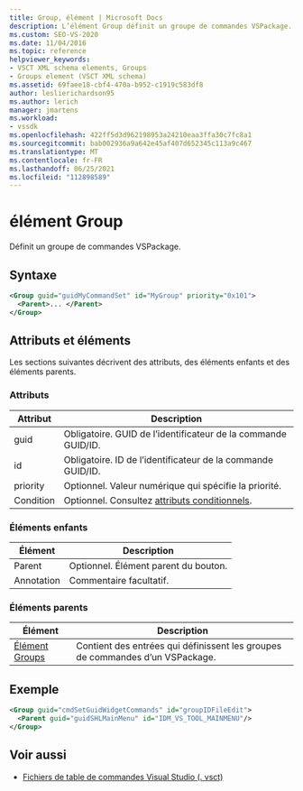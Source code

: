 ```yaml
---
title: Group, élément | Microsoft Docs
description: L’élément Group définit un groupe de commandes VSPackage. Cet article décrit les attributs, les éléments enfants et les éléments parents.
ms.custom: SEO-VS-2020
ms.date: 11/04/2016
ms.topic: reference
helpviewer_keywords:
- VSCT XML schema elements, Groups
- Groups element (VSCT XML schema)
ms.assetid: 69faee18-cbf4-470a-b952-c1919c583df8
author: leslierichardson95
ms.author: lerich
manager: jmartens
ms.workload:
- vssdk
ms.openlocfilehash: 422ff5d3d962198953a24210eaa3ffa30c7fc8a1
ms.sourcegitcommit: bab002936a9a642e45af407d652345c113a9c467
ms.translationtype: MT
ms.contentlocale: fr-FR
ms.lasthandoff: 06/25/2021
ms.locfileid: "112898589"
---
```

# <a name="group-element"></a>élément Group
Définit un groupe de commandes VSPackage.

## <a name="syntax"></a>Syntaxe

```xml
<Group guid="guidMyCommandSet" id="MyGroup" priority="0x101">
  <Parent>... </Parent>
</Group>
```

## <a name="attributes-and-elements"></a>Attributs et éléments
 Les sections suivantes décrivent des attributs, des éléments enfants et des éléments parents.

### <a name="attributes"></a>Attributs

|Attribut|Description|
|---------------|-----------------|
|guid|Obligatoire. GUID de l’identificateur de la commande GUID/ID.|
|id|Obligatoire. ID de l’identificateur de la commande GUID/ID.|
|priority|Optionnel. Valeur numérique qui spécifie la priorité.|
|Condition|Optionnel. Consultez [attributs conditionnels](../extensibility/vsct-xml-schema-conditional-attributes.md).|

### <a name="child-elements"></a>Éléments enfants

|Élément|Description|
|-------------|-----------------|
|Parent|Optionnel. Élément parent du bouton.|
|Annotation|Commentaire facultatif.|

### <a name="parent-elements"></a>Éléments parents

|Élément|Description|
|-------------|-----------------|
|[Élément Groups](../extensibility/groups-element.md)|Contient des entrées qui définissent les groupes de commandes d’un VSPackage.|

## <a name="example"></a>Exemple

```xml
<Group guid="cmdSetGuidWidgetCommands" id="groupIDFileEdit">
  <Parent guid="guidSHLMainMenu" id="IDM_VS_TOOL_MAINMENU"/>
</Group>
```

## <a name="see-also"></a>Voir aussi
- [Fichiers de table de commandes Visual Studio (. vsct)](../extensibility/internals/visual-studio-command-table-dot-vsct-files.md)
